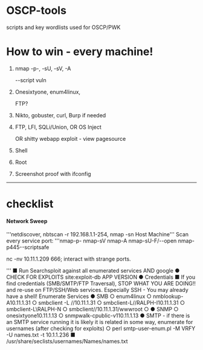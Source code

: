 # OSCP-tools
scripts and key wordlists used for OSCP/PWK

# How to win - every machine!
1. nmap -p-, -sU, -sV, -A 

   --script vuln

2. Onesixtyone, enum4linux,

   FTP?

3. Nikto, gobuster, curl,
Burp if needed

4. FTP, LFI, SQLi/Union, OR OS Inject

   OR 
   shitty webapp exploit - view pagesource

5. Shell
6. Root
7. Screenshot proof with ifconfig

***
# checklist
#### Network Sweep
'''netdiscover, nbtscan -r ​192.168.1.1-254​, nmap -sn Host Machine'''
Scan every service port: 
'''nmap-p-
nmap-sV
nmap-A
nmap-sU-F/--open
nmap-p445--scriptsafe 

nc -nv 10.11.1.209 666;  interact with strange ports.

'''
■ Run ​Searchsploit​ against all enumerated services AND google
● CHECK FOR EXPLOITS
site:exploit-db APP VERSION
 ● Credentials
■ If you find credentials (SMB/SMTP/FTP Traversal), STOP WHAT YOU
ARE DOING!! and re-use on FTP/SSH/Web services. Especially SSH -
You may already have a shell!
Enumerate Services
● SMB
○ enum4linux
○ nmblookup-A10.11.1.31
○ smbclient -L //10.11.1.31
○ smbclient-L//RALPH-I10.11.1.31
○ smbclient-L\\RALPH-N
○ smbclient//10.11.1.31/wwwroot ○
● SNMP
○ onesixtyone10.11.1.13
○ snmpwalk-cpublic-v110.11.1.13
● SMTP - ​if there is an SMTP service running it is likely it is related in some way,
enumerate for usernames (after checking for exploits)
○ perl smtp-user-enum.pl -M VRFY -U names.txt -t 10.1.1.236
■ /usr/share/seclists/usernames/Names/names.txt
